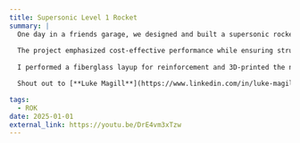 ```yaml
---
title: Supersonic Level 1 Rocket
summary: |
  One day in a friends garage, we designed and built a supersonic rocket from scratch, reaching Mach 1.5 and over 6,000 feet on an H550 ST motor. 
  
  The project emphasized cost-effective performance while ensuring structural integrity. 
  
  I performed a fiberglass layup for reinforcement and 3D-printed the nose cone, optimizing aerodynamics and durability.

  Shout out to [**Luke Magill**](https://www.linkedin.com/in/luke-magill-8ab09032a/) for the garage

tags:
  - ROK
date: 2025-01-01
external_link: https://youtu.be/DrE4vm3xTzw
---
```


